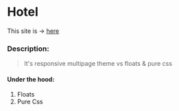 # Hotel

This site is &rarr; [here](https://dotio.github.io/HTML-Hotel/index.html)

### Description:

> It's responsive multipage theme vs floats & pure css

#### Under the hood:

1. Floats
2. Pure Css
